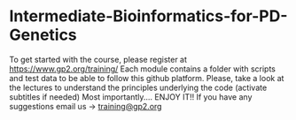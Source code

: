 # Intermediate-Bioinformatics-for-PD-Genetics

To get started with the course, please register at https://www.gp2.org/training/
Each module contains a folder with scripts and test data to be able to follow this github platform.
Please, take a look at the lectures to understand the principles underlying the code (activate subtitles if needed)
Most importantly.... ENJOY IT!!
If you have any suggestions email us -> training@gp2.org
